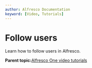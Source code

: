```yaml
---
author: Alfresco Documentation
keyword: [Video, Tutorials]
---
```


# Follow users

Learn how to follow users in Alfresco.

  

**Parent topic:**[Alfresco One video tutorials](../topics/alfresco-video-tutorials.md)

